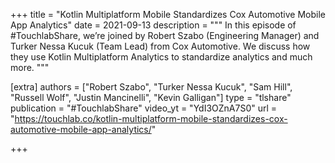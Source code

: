 +++
title = "Kotlin Multiplatform Mobile Standardizes Cox Automotive Mobile App Analytics"
date = 2021-09-13
description = """
In this episode of #TouchlabShare, we’re joined by Robert Szabo (Engineering Manager) and Turker Nessa Kucuk (Team Lead) from Cox Automotive. We discuss how they use Kotlin Multiplatform Analytics to standardize analytics and much more.
"""

[extra]
authors = ["Robert Szabo", "Turker Nessa Kucuk", "Sam Hill", "Russell Wolf", "Justin Mancinelli", "Kevin Galligan"]
type = "tlshare"
publication = "#TouchlabShare"
video_yt = "YdI3OZnA7S0"
url = "https://touchlab.co/kotlin-multiplatform-mobile-standardizes-cox-automotive-mobile-app-analytics/"

+++
